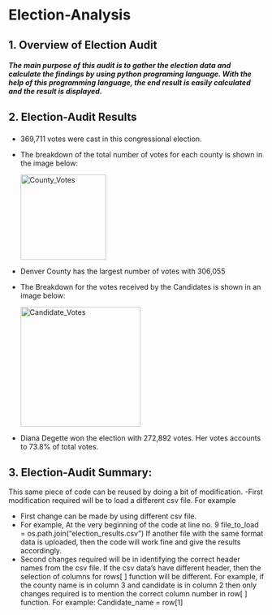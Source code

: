 # Election-Analysis
## 1.	Overview of Election Audit
##### The main purpose of this audit is to gather the election data and calculate the findings by using python programing language. With the help of this programming language, the end result is easily calculated and the result is displayed.
## 2.	Election-Audit Results
### 
- 369,711 votes were cast in this congressional election.
- The breakdown of the total number of votes for each county is shown in the image below:

  <img width="168" alt="County_Votes" src="https://user-images.githubusercontent.com/110261837/190295793-5fa15ef8-3040-45b4-b7d4-b64784a3fc41.png">
- Denver County has the largest number of votes with 306,055
- The Breakdown for the votes received by the Candidates is shown in an image below:

  <img width="236" alt="Candidate_Votes" src="https://user-images.githubusercontent.com/110261837/190296341-d799390a-af34-4e14-b216-bb5061c8a1c7.png">
- Diana Degette won the election with 272,892 votes. Her votes accounts to 73.8% of total votes.
## 3.	Election-Audit Summary: 
This same piece of code can be reused by doing a bit of modification.
-First modification required will be to load a different csv file. 
For example

- First change can be made by using different csv file. 
- For example, At the very beginning of the code at line no. 9 file_to_load = os.path.join(“election_results.csv”)
  If another file with the same format data is uploaded, then the code will work fine and give the results accordingly.
- Second changes required will be in identifying the correct header names from the csv file. If the csv data’s have different header, then the selection of columns for  rows[ ] function will be different. For example, if the county name is in column 3 and candidate is in column 2 then only changes required is to mention the correct column number in row[ ] function.
For example: Candidate_name = row[1]
